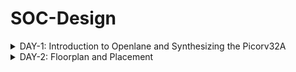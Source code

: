 # SOC-Design
<details>
<summary> DAY-1: Introduction to Openlane and Synthesizing the Picorv32A </summary>
  
1.To open OPENLANE, docker command can be used which responds with bash-4.2 <br><br>
2.Enter into interactive mode of operation a command ``` ./flow.tcl -interactive ``` <br><br>
3.Further, the required version of openlane to be defined which is openlane 0.9 using command ```package require openlane 0.9 ```<br><br>
4.Select the design using command ```prep -design picorv32a```, design folder.<br><br>
5.Then all LEF files will be merged.<br><br>

  ![Screenshot 2024-10-04 071123](https://github.com/user-attachments/assets/a0e0e0eb-01aa-4ecc-b7ce-870f80ac4019)

Once the preparation is complete, a new directory with the current date will be generated within the “runs” folder. Inside this directory, all the necessary subdirectories for storing results, reports, and other relevant data will be created.

![Screenshot 2024-10-04 071525](https://github.com/user-attachments/assets/e7d1fec6-7e9f-4dd3-b3dc-1f509b3af2e1)

In bash prompt, give the command <run_synthesis>, then synthesis will be done on the design if errors are not observed.

![Screenshot 2024-10-04 072226](https://github.com/user-attachments/assets/f7ce0737-6485-47b1-9316-331b4d60446b)

The number of D-flip flops observed in the synthesis report is shown below which conveys that there is 10.48% of flops available in the total number of cells.

![Screenshot 2024-10-04 072401](https://github.com/user-attachments/assets/d4222554-9bd0-4d3f-8e18-b3791ddfbf0b)

![Screenshot 2024-10-04 072427](https://github.com/user-attachments/assets/744f6882-0e67-4976-8f85-b28082e74a08)

![Screenshot 2024-10-04 073512](https://github.com/user-attachments/assets/0017f6f1-18d2-452c-95cc-114ebf661175)
Synthesis process also provides reports over timing, no. of cells etc, on among which is shown below:
![Screenshot 2024-10-04 073044](https://github.com/user-attachments/assets/0b422a0b-ef2f-4eed-95a5-4b51a84793ef)

![Screenshot 2024-10-04 073431](https://github.com/user-attachments/assets/fe7fef75-47b8-4dd5-ab13-e70566f6d455)

</details>

<details>
  <summary>DAY-2: Floorplan and Placement</summary>

  
</details>
